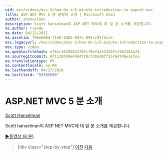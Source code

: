 ```yaml
---
uid: mvc/videos/mvc-2/how-do-i/5-minute-introduction-to-aspnet-mvc
title: ASP.NET MVC 5 분 분량의 소개 | Microsoft Docs
author: shanselman
description: Scott hanselman이 ASP.NET MVC에 대 일 분 소개를 제공합니다.
ms.author: riande
ms.date: 04/12/2011
ms.assetid: f9be608d-71e8-4d85-9d7c-092cc95f4cce
msc.legacyurl: /mvc/videos/mvc-2/how-do-i/5-minute-introduction-to-aspnet-mvc
msc.type: video
ms.openlocfilehash: ef61c16265832f07cf9e74a531597cc962184a74
ms.sourcegitcommit: 0f1119340e4464720cfd16d0ff15764746ea1fea
ms.translationtype: MT
ms.contentlocale: ko-KR
ms.lasthandoff: 04/17/2019
ms.locfileid: "59385698"
---
```

# <a name="5-minute-introduction-to-aspnet-mvc"></a>ASP.NET MVC 5 분 소개

[Scott Hanselman](https://github.com/shanselman)

Scott hanselman이 ASP.NET MVC에 대 일 분 소개를 제공합니다.

[&#9654;동영상 (8 분)](https://channel9.msdn.com/Blogs/ASP-NET-Site-Videos/5-minute-introduction-to-aspnet-mvc)

> [!div class="step-by-step"]
> [이전](aspnet-mvc-2-render-action.md)
> [다음](how-to-best-learn-asp-net-mvc.md)

